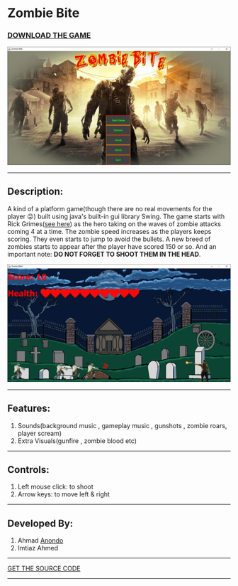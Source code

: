 # **Zombie Bite**
### [DOWNLOAD THE GAME](https://github.com/Anondo/Java-Zombie-Bite-Project/raw/master/Setup/Zombie%20Bite%20setup.exe)

![Opening Screen](https://github.com/Anondo/Java-Zombie-Bite-Project/blob/master/Screenshots/opening.png)
<hr>

## **Description:**
A kind of a platform game(though there are no real movements for the player :stuck_out_tongue_winking_eye:) built using
java's built-in gui library Swing. The game starts with Rick Grimes([see here](https://en.wikipedia.org/wiki/Rick_Grimes)) as the
hero taking on the waves of zombie attacks coming 4 at a time. The zombie speed increases as the players keeps scoring. They even
starts to jump to avoid the bullets. A new breed of zombies starts to appear after the player have scored 150 or so. And an important
note: **DO NOT FORGET TO SHOOT THEM IN THE HEAD**.

![Game Play](https://github.com/Anondo/Java-Zombie-Bite-Project/blob/master/Screenshots/gameplay.png)
<hr>

## **Features:**
1. Sounds(background music , gameplay music , gunshots , zombie roars,  player scream)
1. Extra Visuals(gunfire , zombie blood etc)
<hr>

## **Controls:**
1. Left mouse click: to shoot
1. Arrow keys: to move left & right
<hr>

## **Developed By:**
1. Ahmad [Anondo](https://github.com/Anondo)
1. Imtiaz Ahmed
<hr>

[GET THE SOURCE CODE](https://github.com/Anondo/Java-Zombie-Bite-Project/archive/master.zip)
<hr>
